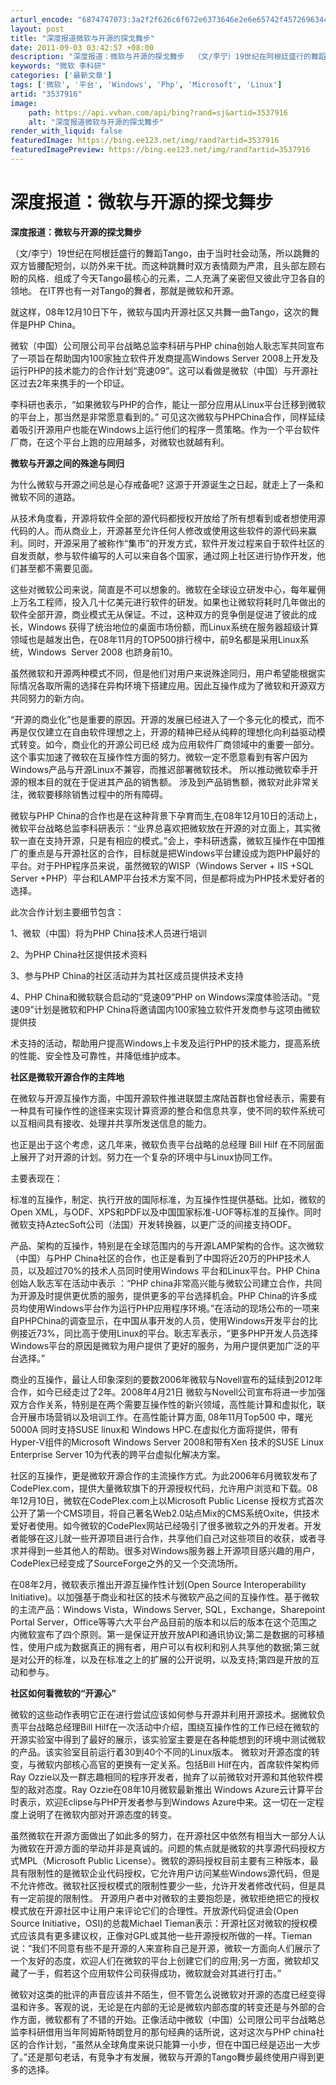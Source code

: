 ```yaml
---
arturl_encode: "6874747073:3a2f2f626c6f672e6373646e2e6e65742f457269634c656530:302f61727469636c652f64657461696c732f33353337393136"
layout: post
title: "深度报道微软与开源的探戈舞步"
date: 2011-09-03 03:42:57 +08:00
description: "深度报道：微软与开源的探戈舞步  （文/李宁）19世纪在阿根廷盛行的舞蹈Tango，由于当时社会动荡"
keywords: "微软 李科研"
categories: ['最新文章']
tags: ['微软', '平台', 'Windows', 'Php', 'Microsoft', 'Linux']
artid: "3537916"
image:
    path: https://api.vvhan.com/api/bing?rand=sj&artid=3537916
    alt: "深度报道微软与开源的探戈舞步"
render_with_liquid: false
featuredImage: https://bing.ee123.net/img/rand?artid=3537916
featuredImagePreview: https://bing.ee123.net/img/rand?artid=3537916
---
```


# 深度报道：微软与开源的探戈舞步

**深度报道：微软与开源的探戈舞步**

（文/李宁）19世纪在阿根廷盛行的舞蹈Tango，由于当时社会动荡，所以跳舞的双方皆腰配短剑，以防外来干扰。而这种跳舞时双方表情颇为严肃，且头部左顾右盼的风格．组成了今天Tango最核心的元素，二人充满了亲密但又彼此守卫各自的领地。 在IT界也有一对Tango的舞者，那就是微软和开源。

就这样，08年12月10日下午，微软与国内开源社区又共舞一曲Tango，这次的舞伴是PHP China。

微软（中国）公司限公司平台战略总监李科研与PHP china创始人耿志军共同宣布了一项旨在帮助国内100家独立软件开发商提高Windows Server 2008上开发及运行PHP的技术能力的合作计划“竞速09”。这可以看做是微软（中国）与开源社区过去2年来携手的一个印证。

李科研也表示，“如果微软与PHP的合作，能让一部分应用从Linux平台迁移到微软的平台上，那当然是非常愿意看到的。” 可见这次微软与PHPChina合作，同样延续着吸引开源用户也能在Windows上运行他们的程序一贯策略。作为一个平台软件厂商，在这个平台上跑的应用越多，对微软也就越有利。

**微软与开源之间的殊途与同归**
  
为什么微软与开源之间总是心存戒备呢? 这源于开源诞生之日起，就走上了一条和微软不同的道路。

从技术角度看，开源将软件全部的源代码都授权开放给了所有想看到或者想使用源代码的人。而从商业上，开源甚至允许任何人修改或使用这些软件的源代码来赢利。同时，开源采用了被称作“集市”的开发方式，软件开发过程来自于软件社区的自发贡献，参与软件编写的人可以来自各个国家，通过网上社区进行协作开发，他们甚至都不需要见面。

这些对微软公司来说，简直是不可以想象的。微软在全球设立研发中心，每年雇佣上万名工程师，投入几十亿美元进行软件的研发。如果也让微软将耗时几年做出的软件全部开源，商业模式无从保证。不过，这种双方的竞争倒是促进了彼此的成长，Windows 获得了统治地位的桌面市场份额，而Linux系统在服务器超级计算领域也是越发出色，在08年11月的TOP500排行榜中，前9名都是采用Linux系统，Windows  Server 2008 也跻身前10。

虽然微软和开源两种模式不同，但是他们对用户来说殊途同归，用户希望能根据实际情况各取所需的选择在异构环境下搭建应用。因此互操作成为了微软和开源双方共同努力的新方向。

“开源的商业化”也是重要的原因。开源的发展已经进入了一个多元化的模式，而不再是仅仅建立在自由软件理想之上，开源的精神已经从纯粹的理想化向利益驱动模式转变。如今，商业化的开源公司已经 成为应用软件厂商领域中的重要一部分。这个事实加速了微软在互操作性方面的努力。微软一定不愿意看到有客户因为Windows产品与开源Linux不兼容，而推迟部署微软技术。 所以推动微软牵手开源的根本目的就在于促进其产品的销售额。 涉及到产品销售额，微软对此非常关注，微软要移除销售过程中的所有障碍。

微软与PHP China的合作也是在这种背景下孕育而生,在08年12月10日的活动上，微软平台战略总监李科研表示：“业界总喜欢把微软放在开源的对立面上，其实微软一直在支持开源，只是有相应的模式。”会上，李科研透露，微软互操作在中国推广的重点是与开源社区的合作，目标就是把Windows平台建设成为跑PHP最好的平台。对于PHP程序员来说，虽然微软的WISP（Windows Server + IIS +SQL Server +PHP）平台和LAMP平台技术方案不同，但是都将成为PHP技术爱好者的选择。

此次合作计划主要细节包含：

1、微软（中国）将为PHP China技术人员进行培训

2、为PHP China社区提供技术资料

3、参与PHP China的社区活动并为其社区成员提供技术支持

4、PHP China和微软联合启动的“竞速09”PHP on Windows深度体验活动。“竞速09”计划是微软和PHP China将邀请国内100家独立软件开发商参与这项由微软提供技
  
术支持的活动，帮助用户提高Windows上卡发及运行PHP的技术能力，提高系统的性能、安全性及可靠性，并降低维护成本。

**社区是微软开源合作的主阵地**

在微软与开源互操作方面，中国开源软件推进联盟主席陆首群也曾经表示，需要有一种具有可操作性的途径来实现计算资源的整合和信息共享，使不同的软件系统可以互相间具有接收、处理并共享所发送信息的能力。

也正是出于这个考虑，这几年来，微软负责平台战略的总经理 Bill Hilf 在不同层面上展开了对开源的计划。努力在一个复杂的环境中与Linux协同工作。
  
主要表现在：

标准的互操作，制定、执行开放的国际标准，为互操作性提供基础。比如，微软的Open XML，与ODF、XPS和PDF以及中国国家标准-UOF等标准的互操作。同时微软支持AztecSoft公司（法国）开发转换器，以更广泛的间接支持ODF。

产品、架构的互操作，特别是在全球范围内的与开源LAMP架构的合作。这次微软（中国）与PHP China社区的合作，也正是看到了中国将近20万的PHP技术人员，以及超过70%的技术人员同时使用Windows 平台和Linux平台。PHP China 创始人耿志军在活动中表示 ：“PHP china非常高兴能与微软公司建立合作，共同为开源及时提供更优质的服务，提供更多的平台选择机会。PHP China的许多成员均使用Windows平台作为运行PHP应用程序环境。”在活动的现场公布的一项来自PHPChina的调查显示，在中国从事开发的人员，使用Windows开发平台的比例接近73%，同比高于使用Linux的平台。耿志军表示，“更多PHP开发人员选择Windows平台的原因是微软为用户提供了更好的服务，为用户提供更加广泛的平台选择。”

商业的互操作，最让人印象深刻的要数2006年微软与Novell宣布的延续到2012年合作，如今已经走过了2年。2008年4月21日 微软与Novell公司宣布将进一步加强双方合作关系，特别是在两个需要互操作性的新兴领域，高性能计算和虚拟化，联合开展市场营销以及培训工作。在高性能计算方面, 08年11月Top500 中，曙光5000A 同时支持SUSE linux和 Windows HPC.在虚拟化方面将提供，带有Hyper-V组件的Microsoft Windows Server 2008和带有Xen 技术的SUSE Linux Enterprise Server 10为代表的跨平台虚拟化解决方案。

社区的互操作，更是微软开源合作的主流操作方式。为此2006年6月微软发布了CodePlex.com，提供大量微软旗下的开源授权代码，允许用户浏览和下载。08年12月10日，微软在CodePlex.com上以Microsoft Public License 授权方式首次公开了第一个CMS项目，将自己著名Web2.0站点Mix的CMS系统Oxite，供技术爱好者使用。如今微软的CodePlex网站已经吸引了很多微软之外的开发者。开发者能够在这儿就一些开源项目进行合作，共享他们自己对这些项目的收获，或者寻求并得到一些其他人的帮助。很多对Windows服务器上开源项目感兴趣的用户，CodePlex已经变成了SourceForge之外的又一个交流场所。

在08年2月，微软表示推出开源互操作性计划(Open Source Interoperability Initiative)。以加强基于商业和社区的技术与微软产品之间的互操作性。基于微软的主流产品：Windows Vista，Windows Server, SQL，Exchange，Sharepoint Portal Server，Office等等六大平台产品目前的版本和以后的版本在这个范围之内微软宣布了四个原则。第一是保证开放开放API和通讯协议;第二是数据的可移植性，使用户成为数据真正的拥有者，用户可以有权利和别人共享他的数据;第三就是对公开的标准，以及在标准之上的扩展的公开说明，以及支持;第四是开放的互动和参与。

**社区如何看微软的“开源心”**

微软的这些动作表明它正在进行尝试应该如何参与开源并利用开源技术。据微软负责平台战略总经理Bill Hilf在一次活动中介绍，围绕互操作性的工作已经在微软的开源实验室中得到了最好的展示，该实验室主要是在各种能想到的环境中测试微软的产品。该实验室目前运行着30到40个不同的Linux版本。 微软对开源态度的转变，与微软内部核心高官的更换有一定关系。包括Bill Hilf在内，首席软件架构师Ray Ozzie以及一群志趣相同的程序开发者，抛弃了以前微软对开源和其他软件模型的敌对态度。Ray Ozzie在08年10月微软最新推出 Windows Azure云计算平台时表示，欢迎Eclipse与PHP开发者参与到Windows Azure中来。这一切在一定程度上说明了在微软内部对开源态度的转变。

虽然微软在开源方面做出了如此多的努力，在开源社区中依然有相当大一部分人认为微软在开源方面的举动并非是真诚的。问题的焦点就是微软的共享源代码授权方式MPL（Microsoft Public License）。微软的源码授权目前主要有三种版本，最具有限制性的是微软企业代码授权，它允许用户访问某些Windows源代码，但是不允许修改。微软社区授权模式的限制性要少一些，允许开发者修改代码，但是具有一定前提的限制性。 开源用户者中对微软的主要抱怨是，微软拒绝把它的授权模式放在开源社区中让用户来评论它们的合理性。开放源代码促进会(Open Source Initiative，OSI)的总裁Michael Tieman表示：开源社区对微软的授权模式应该具有更多建议权，正像对GPL或其他一些开源授权所做的一样。Tieman说：“我们不同意有些不是开源的人来宣称自己是开源，微软一方面向人们展示了一个友好的态度，欢迎人们在微软的平台上创建它们的应用;另一方面，微软却又藏了一手，假若这个应用软件公司获得成功，微软就会对其进行打击。”

微软对这类的批评的声音应该并不陌生，但不管怎么说微软对开源的态度已经变得温和许多。客观的说，无论是在内部的无论是微软内部态度的转变还是与外部的合作方面，微软都有了不错的开始。正像活动中微软（中国）公司限公司平台战略总监李科研借用当年阿姆斯特朗登月的那句经典的话所说，这对这次与PHP china社区的合作计划，“虽然从全球角度来说只能算一小步，但在中国已经是迈出一大步了。”还是那句老话，有竞争才有发展，微软与开源的Tango舞步最终使用户得到更多的选择。